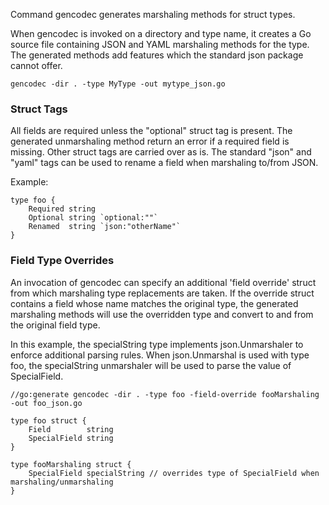 Command gencodec generates marshaling methods for struct types.

When gencodec is invoked on a directory and type name, it creates a Go source file
containing JSON and YAML marshaling methods for the type. The generated methods add
features which the standard json package cannot offer.

	gencodec -dir . -type MyType -out mytype_json.go

### Struct Tags

All fields are required unless the "optional" struct tag is present. The generated
unmarshaling method return an error if a required field is missing. Other struct tags are
carried over as is. The standard "json" and "yaml" tags can be used to rename a field when
marshaling to/from JSON.

Example:

	type foo {
		Required string
		Optional string `optional:""`
		Renamed  string `json:"otherName"`
	}

### Field Type Overrides

An invocation of gencodec can specify an additional 'field override' struct from which
marshaling type replacements are taken. If the override struct contains a field whose name
matches the original type, the generated marshaling methods will use the overridden type
and convert to and from the original field type.

In this example, the specialString type implements json.Unmarshaler to enforce additional
parsing rules. When json.Unmarshal is used with type foo, the specialString unmarshaler
will be used to parse the value of SpecialField.

	//go:generate gencodec -dir . -type foo -field-override fooMarshaling -out foo_json.go

	type foo struct {
		Field        string
		SpecialField string
	}

	type fooMarshaling struct {
		SpecialField specialString // overrides type of SpecialField when marshaling/unmarshaling
	}
